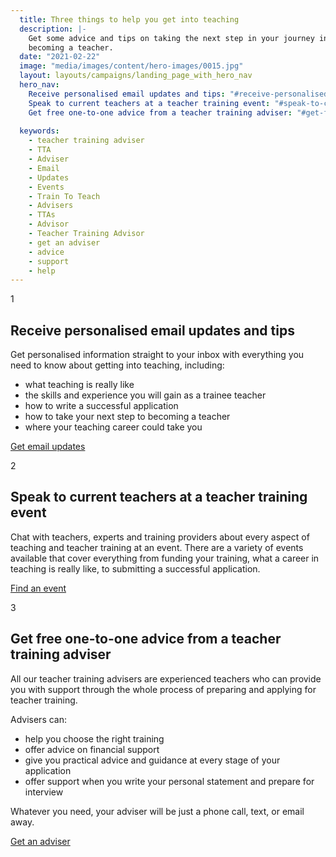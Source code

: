 ```yaml
---
  title: Three things to help you get into teaching
  description: |-
    Get some advice and tips on taking the next step in your journey into
    becoming a teacher.
  date: "2021-02-22"
  image: "media/images/content/hero-images/0015.jpg"
  layout: layouts/campaigns/landing_page_with_hero_nav
  hero_nav:
    Receive personalised email updates and tips: "#receive-personalised-email-updates-and-tips"
    Speak to current teachers at a teacher training event: "#speak-to-current-teachers-at-a-teaching-event"
    Get free one-to-one advice from a teacher training adviser: "#get-free-one-to-one-advice-from-a-teacher-training-adviser"
    
  keywords:
    - teacher training adviser
    - TTA
    - Adviser
    - Email
    - Updates
    - Events
    - Train To Teach
    - Advisers
    - TTAs
    - Advisor
    - Teacher Training Advisor
    - get an adviser
    - advice
    - support
    - help
---
```


<div id="receive-personalised-email-updates-and-tips" class="numbered-heading">
  <span class="pink-number">1</span>
  <h2>Receive personalised email updates and tips</h2>
</div>

Get personalised information straight to your inbox with everything you need to know about getting into teaching, including:

* what teaching is really like
* the skills and experience you will gain as a trainee teacher
* how to write a successful application
* how to take your next step to becoming a teacher
* where your teaching career could take you

<a class="button" href="/mailinglist/signup/name"><span>Get email updates</span></a>

<div id="speak-to-current-teachers-at-a-teaching-event" class="numbered-heading">
  <span class="pink-number">2</span>
  <h2>Speak to current teachers at a teacher training event</h2>
</div>

Chat with teachers, experts and training providers about every aspect of teaching and teacher training at an event. There are a variety of events available that cover everything from funding your training, what a career in teaching is really like, to submitting a successful application.

<a class="button" href="/events"><span>Find an event</span></a>

<div id="get-free-one-to-one-advice-from-a-teacher-training-adviser" class="numbered-heading">
  <span class="pink-number">3</span>
  <h2>Get free one-to-one advice from a teacher training adviser</h2>
</div>

All our teacher training advisers are experienced teachers who can provide you with support through the whole process of preparing and applying for teacher training.

Advisers can:

* help you choose the right training
* offer advice on financial support
* give you practical advice and guidance at every stage of your application
* offer support when you write your personal statement and prepare for interview

Whatever you need, your adviser will be just a phone call, text, or email away.

<a class="button" href="/tta-service"><span>Get an adviser</span></a>

